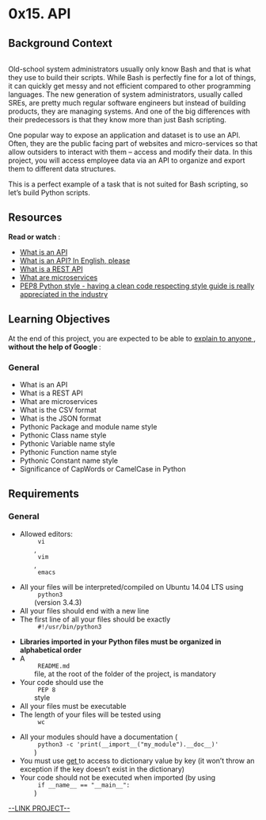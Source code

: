 # 0x15. API

<html>
<div class="panel panel-default" id="project-description">
 <div class="panel-body">
  <h2>
   Background Context
  </h2>
  <p>
   <a href="https://youtu.be/-2kyU6-j8ZQ" target="_blank">
    <img alt="" loading="lazy" src="https://holbertonintranet.s3.amazonaws.com/uploads/medias/2019/6/897638f42eb1bad6605d.png?X-Amz-Algorithm=AWS4-HMAC-SHA256&amp;X-Amz-Credential=AKIARDDGGGOU5BHMTQX4%2F20220908%2Fus-east-1%2Fs3%2Faws4_request&amp;X-Amz-Date=20220908T231858Z&amp;X-Amz-Expires=86400&amp;X-Amz-SignedHeaders=host&amp;X-Amz-Signature=3e857156c039cf474cd608ea510d0484805cbb62d510e022a468768c68254262" style=""/>
   </a>
  </p>
  <p>
   Old-school system administrators usually only know Bash and that is what they use to build their scripts. While Bash is perfectly fine for a lot of things, it can quickly get messy and not efficient compared to other programming languages. The new generation of system administrators, usually called SREs, are pretty much regular software engineers but instead of building products, they are managing systems. And one of the big differences with their predecessors is that they know more than just Bash scripting.
  </p>
  <p>
   One popular way to expose an application and dataset is to use an API. Often, they are the public facing part of websites and micro-services so that allow outsiders to interact with them – access and modify their data. In this project, you will access employee data via an API to organize and export them to different data structures.
  </p>
  <p>
   This is a perfect example of a task that is not suited for Bash scripting, so let’s build Python scripts.
  </p>
  <h2>
   Resources
  </h2>
  <p>
   <strong>
    Read or watch
   </strong>
   :
  </p>
  <ul>
   <li>
    <a href="https://www.webopedia.com/definitions/api/" target="_blank" title="What is an API">
     What is an API
    </a>
   </li>
   <li>
    <a href="https://www.freecodecamp.org/news/what-is-an-api-in-english-please-b880a3214a82/" target="_blank" title="What is an API? In English, please">
     What is an API? In English, please
    </a>
   </li>
   <li>
    <a href="https://www.sitepoint.com/rest-api/" target="_blank" title="What is a REST API">
     What is a REST API
    </a>
   </li>
   <li>
    <a href="https://smartbear.com/solutions/microservices/" target="_blank" title="What are microservices">
     What are microservices
    </a>
   </li>
   <li>
    <a href="https://peps.python.org/pep-0008/" target="_blank" title="PEP8 Python style - having a clean code respecting style guide is really appreciated in the industry">
     PEP8 Python style - having a clean code respecting style guide is really appreciated in the industry
    </a>
   </li>
  </ul>
  <h2>
   Learning Objectives
  </h2>
  <p>
   At the end of this project, you are expected to be able to
   <a href="https://fs.blog/feynman-learning-technique/" target="_blank" title="explain to anyone">
    explain to anyone
   </a>
   ,
   <strong>
    without the help of Google
   </strong>
   :
  </p>
  <h3>
   General
  </h3>
  <ul>
   <li>
    What is an API
   </li>
   <li>
    What is a REST API
   </li>
   <li>
    What are microservices
   </li>
   <li>
    What is the CSV format
   </li>
   <li>
    What is the JSON format
   </li>
   <li>
    Pythonic Package and module name style
   </li>
   <li>
    Pythonic Class name style
   </li>
   <li>
    Pythonic Variable name style
   </li>
   <li>
    Pythonic Function name style
   </li>
   <li>
    Pythonic Constant name style
   </li>
   <li>
    Significance of CapWords or CamelCase in Python
   </li>
  </ul>
  <h2>
   Requirements
  </h2>
  <h3>
   General
  </h3>
  <ul>
   <li>
    Allowed editors:
    <code>
     vi
    </code>
    ,
    <code>
     vim
    </code>
    ,
    <code>
     emacs
    </code>
   </li>
   <li>
    All your files will be interpreted/compiled on Ubuntu 14.04 LTS using
    <code>
     python3
    </code>
    (version 3.4.3)
   </li>
   <li>
    All your files should end with a new line
   </li>
   <li>
    The first line of all your files should be exactly
    <code>
     #!/usr/bin/python3
    </code>
   </li>
   <li>
    <strong>
     Libraries imported in your Python files must be organized in alphabetical order
    </strong>
   </li>
   <li>
    A
    <code>
     README.md
    </code>
    file, at the root of the folder of the project, is mandatory
   </li>
   <li>
    Your code should use the
    <code>
     PEP 8
    </code>
    style
   </li>
   <li>
    All your files must be executable
   </li>
   <li>
    The length of your files will be tested using
    <code>
     wc
    </code>
   </li>
   <li>
    All your modules should have a documentation (
    <code>
     python3 -c 'print(__import__("my_module").__doc__)'
    </code>
    )
   </li>
   <li>
    You must use
    <a href="https://docs.python.org/3.4/library/stdtypes.html#dict.get" target="_blank" title="get">
     get
    </a>
    to access to dictionary value by key (it won’t throw an exception if the key doesn’t exist in the dictionary)
   </li>
   <li>
    Your code should not be executed when imported (by using
    <code>
     if __name__ == "__main__":
    </code>
    )
   </li>
  </ul>
 </div>
</div>

[--LINK PROJECT--](https://intranet.hbtn.io/projects/269)
</html>